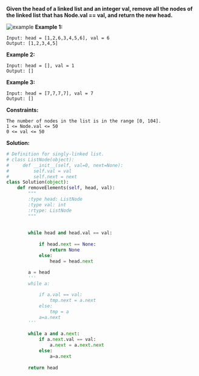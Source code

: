 **Given the head of a linked list and an integer val, remove all the nodes of the linked list that has Node.val == val, and return the new head.**

 ![example](https://assets.leetcode.com/uploads/2021/03/06/removelinked-list.jpg)
**Example 1:**
```
Input: head = [1,2,6,3,4,5,6], val = 6
Output: [1,2,3,4,5]
```
**Example 2:**
```
Input: head = [], val = 1
Output: []
```
**Example 3:**
```
Input: head = [7,7,7,7], val = 7
Output: []
```
**Constraints:**
```
The number of nodes in the list is in the range [0, 104].
1 <= Node.val <= 50
0 <= val <= 50
```

**Solution:**
```python
# Definition for singly-linked list.
# class ListNode(object):
#     def __init__(self, val=0, next=None):
#         self.val = val
#         self.next = next
class Solution(object):
    def removeElements(self, head, val):
        """
        :type head: ListNode
        :type val: int
        :rtype: ListNode
        """
        
        
        while head and head.val == val:
            
            if head.next == None:
                return None
            else:
                head = head.next
            
        a = head
        '''
        while a:

            if a.val == val:
                tmp.next = a.next
            else:
                tmp = a
            a=a.next
        '''

        while a and a.next:
            if a.next.val == val:
                a.next = a.next.next
            else:
                a=a.next
            
        return head


```
